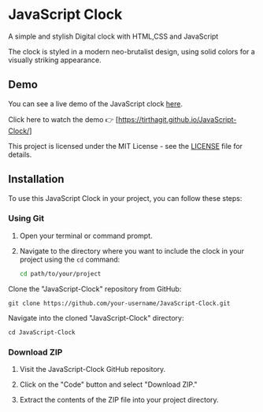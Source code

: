 # JavaScript Clock

A simple and stylish Digital clock with HTML,CSS and JavaScript

The clock is styled in a modern neo-brutalist design, using solid colors 
for a visually striking appearance.

## Demo

You can see a live demo of the JavaScript clock [here](https://tirthagit.github.io/JavaScript-Clock/).

Click here to watch the demo 👉 [https://tirthagit.github.io/JavaScript-Clock/]

This project is licensed under the MIT License - see the [LICENSE](https://github.com/Tirthagit/JavaScript-Clock/blob/main/LISENCE.md) file for details.
## Installation

To use this JavaScript Clock in your project, you can follow these steps:

### Using Git

1. Open your terminal or command prompt.

2. Navigate to the directory where you want to include the clock in your project using the `cd` command:
   ```bash
   cd path/to/your/project

Clone the "JavaScript-Clock" repository from GitHub:


   `git clone https://github.com/your-username/JavaScript-Clock.git`

Navigate into the cloned "JavaScript-Clock" directory:
   
   `cd JavaScript-Clock`

### Download ZIP

1. Visit the JavaScript-Clock GitHub repository.

2. Click on the "Code" button and select "Download ZIP."

3. Extract the contents of the ZIP file into your project directory.
